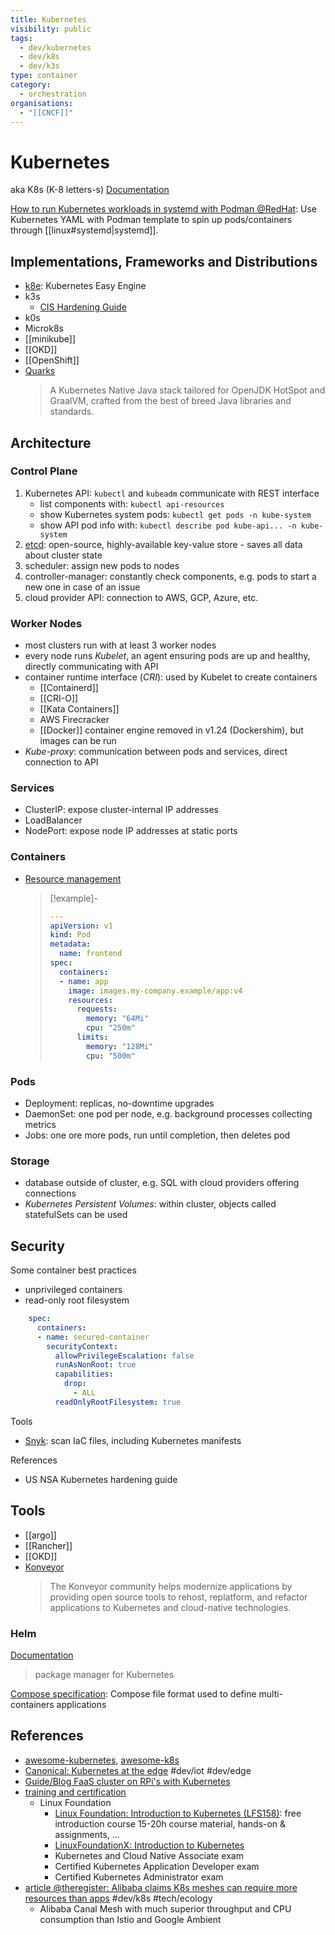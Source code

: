 ```yaml
---
title: Kubernetes
visibility: public
tags:
  - dev/kubernetes
  - dev/k8s
  - dev/k3s
type: container
category:
  - orchestration
organisations:
  - "[[CNCF]]"
---
```

# Kubernetes

aka K8s (K-8 letters-s)
[Documentation](https://kubernetes.io/docs/home/)

[How to run Kubernetes workloads in systemd with Podman @RedHat](https://www.redhat.com/sysadmin/kubernetes-workloads-podman-systemd): Use Kubernetes YAML with Podman template to spin up pods/containers through [[linux#systemd|systemd]].

## Implementations, Frameworks and Distributions

- [k8e](https://getk8e.com/): Kubernetes Easy Engine
- k3s
    - [CIS Hardening Guide](https://docs.k3s.io/security/hardening-guide)
- k0s
- Microk8s
- [[minikube]]
- [[OKD]]
- [[OpenShift]]
- [Quarks](https://quarkus.io/)
  > A Kubernetes Native Java stack tailored for OpenJDK HotSpot and GraalVM, crafted from the best of breed Java libraries and standards.


## Architecture

### Control Plane

1. Kubernetes API: `kubectl` and `kubeadm` communicate with REST interface
    - list components with: `kubectl api-resources`
    - show Kubernetes system pods: `kubectl get pods -n kube-system`
    - show API pod info with: `kubectl describe pod kube-api... -n kube-system`
2. [etcd](https://etcd.io/): open-source, highly-available key-value store - saves all data about cluster state
3. scheduler: assign new pods to nodes
4. controller-manager: constantly check components, e.g. pods to start a new one in case of an issue
5. cloud provider API: connection to AWS, GCP, Azure, etc.


### Worker Nodes

- most clusters run with at least 3 worker nodes
- every node runs *Kubelet*, an agent ensuring pods are up and healthy, directly communicating with API
- container runtime interface (*CRI*): used by Kubelet to create containers
    - [[Containerd]]
    - [[CRI-O]]
    - [[Kata Containers]]
    - AWS Firecracker
    - [[Docker]] container engine removed in v1.24 (Dockershim), but images can be run
- *Kube-proxy*: communication between pods and services, direct connection to API

### Services

- ClusterIP: expose cluster-internal IP addresses
- LoadBalancer
- NodePort: expose node IP addresses at static ports


### Containers

- [Resource management](https://kubernetes.io/docs/concepts/configuration/manage-resources-containers/)
  > [!example]-
  >
  > ```yaml
  > ---
  > apiVersion: v1
  > kind: Pod
  > metadata:
  >   name: frontend
  > spec:
  >   containers:
  >   - name: app
  >     image: images.my-company.example/app:v4
  >     resources:
  >       requests:
  >         memory: "64Mi"
  >         cpu: "250m"
  >       limits:
  >         memory: "128Mi"
  >         cpu: "500m"
  > ```


### Pods

- Deployment: replicas, no-downtime upgrades
- DaemonSet: one pod per node, e.g. background processes collecting metrics
- Jobs: one ore more pods, run until completion, then deletes pod


### Storage

- database outside of cluster, e.g. SQL with cloud providers offering connections
- *Kubernetes Persistent Volumes*: within cluster, objects called statefulSets can be used

## Security

Some container best practices

- unprivileged containers
- read-only root filesystem

```yaml
    spec:
      containers:
      - name: secured-container
        securityContext:
          allowPrivilegeEscalation: false
          runAsNonRoot: true
          capabilities:
            drop:
              - ALL
          readOnlyRootFilesystem: true
```

Tools

- [Snyk]: scan IaC files, including Kubernetes manifests

References

- US NSA Kubernetes hardening guide

## Tools

- [[argo]]
- [[Rancher]]
- [[OKD]]
- [Konveyor](https://www.konveyor.io/)
  > The Konveyor community helps modernize applications by providing open source tools to rehost, replatform, and refactor applications to Kubernetes and cloud-native technologies.

### Helm

[Documentation](https://helm.sh/docs/)
> package manager for Kubernetes

[Compose specification](https://github.com/compose-spec/compose-spec/blob/master/spec.md): Compose file format used to define multi-containers applications

## References

- [awesome-kubernetes], [awesome-k8s]
- [Canonical: Kubernetes at the edge](file://edu/kubernetes/MicroK8s+Strict+Confinement+Whitepaper.pdf) #dev/iot #dev/edge
- [Guide/Blog FaaS cluster on RPi's with Kubernetes](https://rpi4cluster.com/)
- [training and certification](https://kubernetes.io/training/)
    - Linux Foundation
        - [Linux Foundation: Introduction to Kubernetes (LFS158)][lf-intro-kubernetes]: free introduction course 15-20h course material, hands-on & assignments, ...
        - [LinuxFoundationX: Introduction to Kubernetes](https://www.edx.org/learn/kubernetes/the-linux-foundation-introduction-to-kubernetes)
        - Kubernetes and Cloud Native Associate exam
        - Certified Kubernetes Application Developer exam
        - Certified Kubernetes Administrator exam
- [article @theregister: Alibaba claims K8s meshes can require more resources than apps](https://www.theregister.com/2024/08/12/alibaba_microservices_mesh_canal/) #dev/k8s #tech/ecology
    - Alibaba Canal Mesh with much superior throughput and CPU consumption than Istio and Google Ambient


[lf-intro-kubernetes]: <https://training.linuxfoundation.org/training/introduction-to-kubernetes/>
[snyk]: <https://docs.snyk.io/>
[awesome-kubernetes]: <https://github.com/ramitsurana/awesome-kubernetes>
[awesome-k8s]: <https://github.com/tomhuang12/awesome-k8s-resources>
